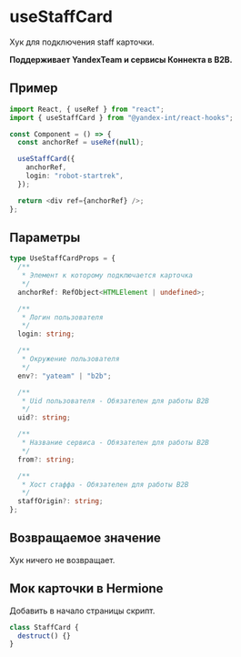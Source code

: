 # useStaffCard

Хук для подключения staff карточки.

**Поддерживает YandexTeam и сервисы Коннекта в B2B.**

## Пример

```typescript jsx
import React, { useRef } from "react";
import { useStaffCard } from "@yandex-int/react-hooks";

const Component = () => {
  const anchorRef = useRef(null);

  useStaffCard({
    anchorRef,
    login: "robot-startrek",
  });

  return <div ref={anchorRef} />;
};
```

## Параметры

```typescript
type UseStaffCardProps = {
  /**
   * Элемент к которому подключается карточка
   */
  anchorRef: RefObject<HTMLElement | undefined>;

  /**
   * Логин пользователя
   */
  login: string;

  /**
   * Окружение пользователя
   */
  env?: "yateam" | "b2b";

  /**
   * Uid пользователя - Обязателен для работы B2B
   */
  uid?: string;

  /**
   * Название сервиса - Обязателен для работы B2B
   */
  from?: string;

  /**
   * Хост стаффа - Обязателен для работы B2B
   */
  staffOrigin?: string;
};
```

## Возвращаемое значение

Хук ничего не возвращает.

## Мок карточки в Hermione

Добавить в начало страницы скрипт.

```js
class StaffCard {
  destruct() {}
}
```
